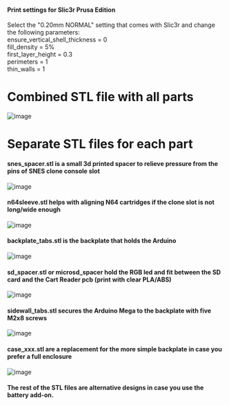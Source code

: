 #### Print settings for Slic3r Prusa Edition     
Select the "0.20mm NORMAL" setting that comes with Slic3r and change the following parameters:    
ensure_vertical_shell_thickness = 0     
fill_density = 5%    
first_layer_height = 0.3    
perimeters = 1    
thin_walls = 1    

# Combined STL file with all parts      

![image](https://dl.dropboxusercontent.com/s/4remnau0kni660i/combined_no_tabs.png?dl=1)   

# Separate STL files for each part    

#### snes_spacer.stl is a small 3d printed spacer to relieve pressure from the pins of SNES clone console slot   

![image](https://dl.dropboxusercontent.com/s/07slhy8pi9ujiri/snes_spacer.png?dl=1)   

#### n64sleeve.stl helps with aligning N64 cartridges if the clone slot is not long/wide enough   
![image](https://dl.dropboxusercontent.com/s/s6jxobazww3sm81/n64sleeve.png?dl=1)   

#### backplate_tabs.stl is the backplate that holds the Arduino    

![image](https://dl.dropboxusercontent.com/s/01v4d28lzbp1ue4/backplate16.png?dl=1)    

#### sd_spacer.stl or microsd_spacer hold the RGB led and fit between the SD card and the Cart Reader pcb (print with clear PLA/ABS)    

![image](https://dl.dropboxusercontent.com/s/2nujdtcrzvrh7hg/sd_spacer.png?dl=1)  

#### sidewall_tabs.stl secures the Arduino Mega to the backplate with five M2x8 screws    

![image](https://dl.dropboxusercontent.com/s/p7v2l37f1c130b4/sidewall.png?dl=1)  

#### case_xxx.stl are a replacement for the more simple backplate in case you prefer a full enclosure   

![image](https://dl.dropboxusercontent.com/s/lzgrrkm5yfflll9/v17_case2.png?dl=1) 

#### The rest of the STL files are alternative designs in case you use the battery add-on.    
